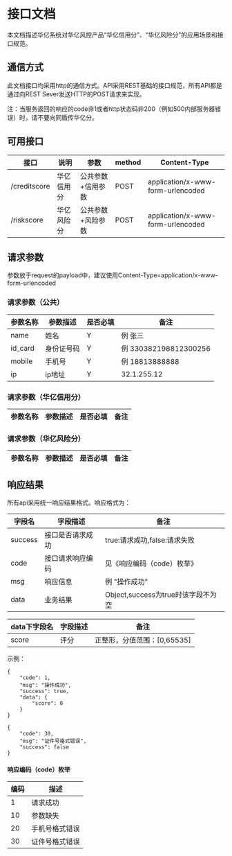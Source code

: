 # 接口文档
本文档描述华亿系统对华亿风控产品“华亿信用分”、“华亿风险分”的应用场景和接口规范。

## 通信方式
此文档接口均采用http的通信方式。API采用REST基础的接口规范，所有API都是通过向REST Sever发送HTTP的POST请求来实现。

注：当服务返回的响应的code非1或者http状态码非200（例如500内部服务器错误）时，请不要向同盾传华亿分。

## 可用接口
| 接口 | 说明 | 参数 | method | Content-Type |
| ---- | ---- |  ---- | ---- | ---- |
| /creditscore | 华亿信用分 | 公共参数+信用参数 | POST | application/x-www-form-urlencoded |
| /riskscore | 华亿风险分 |  公共参数+风险参数 | POST | application/x-www-form-urlencoded |

## 请求参数
参数放于request的payload中，建议使用Content-Type=application/x-www-form-urlencoded

### 请求参数（公共）

| 参数名称 | 参数描述 | 是否必填 | 备注 | 
| ---- | ---- | ---- | ---- |
| name | 姓名 | Y | 例 张三 |
| id_card | 身份证号码	 | Y | 例 330382198812300256 |
| mobile | 手机号	 | Y | 例 18813888888 |
| ip | ip地址	 | Y | 32.1.255.12 |

### 请求参数（华亿信用分）
| 参数名称 | 参数描述 | 是否必填 | 备注 | 
| ---- | ---- | ---- | ---- |

### 请求参数（华亿风险分）
| 参数名称 | 参数描述 | 是否必填 | 备注 | 
| ---- | ---- | ---- | ---- |

## 响应结果
所有api采用统一响应结果格式。响应格式为：

| 字段名 | 字段描述 | 备注 | 
| ---- | ---- | ---- |
| success | 接口是否请求成功 | true:请求成功,false:请求失败 |
| code | 接口请求响应编码 | 见《响应编码（code）枚举》 |
| msg | 响应信息 | 例 "操作成功"|
| data | 业务结果 | Object,success为true时该字段不为空 |

| data下字段名 | 字段描述 | 备注 | 
| ---- | ---- | ---- |
| score | 评分 | 正整形，分值范围：[0,65535] |

示例：
```
{
    "code": 1,
    "msg": "操作成功",
    "success": true,
    "data": {
        "score": 0
    }
}
```
```
{
    "code": 30,
    "msg": "证件号格式错误",
    "success": false
}
```

#### 响应编码（code）枚举
| 编码 | 描述 |
| ---- | ---- |
| 1 | 请求成功 |
| 10 | 参数缺失 |
| 20 | 手机号格式错误 |
| 30 | 证件号格式错误 |